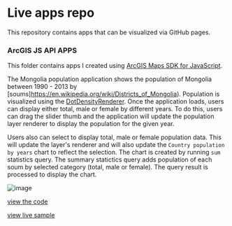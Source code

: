# Live apps repo

This repository contains apps that can be visualized via GitHub pages.

### ArcGIS JS API APPS

This folder contains apps I created using [ ArcGIS Maps SDK for JavaScript](https://developers.arcgis.com/javascript/latest/).

The Mongolia population application shows the population of Mongolia between 1990 - 2013 by [soums]https://en.wikipedia.org/wiki/Districts_of_Mongolia). Population is visualized using the [DotDensityRenderer](https://developers.arcgis.com/javascript/latest/api-reference/esri-renderers-DotDensityRenderer.html). Once the application loads, users can display either total, male or female by different years. To do this, users can drag the slider thumb and the application will update the population layer renderer to display the population for the given year.

Users also can select to display total, male or female population data. This will update the layer's renderer and will also update the `Country population by years` chart to reflect the selection. The chart is created by running `sum` statistics query. The summary statictics query adds population of each soum by selected category (total, male or female). The query result is processed to display the chart.

![image](https://user-images.githubusercontent.com/106698838/213625666-243c4413-bbd8-44a8-bc01-61a7d17902e9.png)

[view the code](https://github.com/Anujin-Byambajav/live-apps/arcgis-js-api-apps/tree/main/mongolia-population)

[view live sample](https://anujin-byambajav.github.io/live-apps/arcgis-js-api-apps/mongolia-population/index.html)
